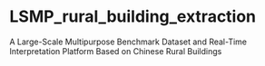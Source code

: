 # LSMP_rural_building_extraction
A Large-Scale Multipurpose Benchmark Dataset and Real-Time Interpretation Platform Based on Chinese Rural Buildings 
